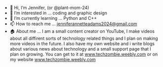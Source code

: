 - 👋 Hi, I’m Jennifer, (or @plant-mom-24)
- 👀 I’m interested in ... coding and graphic design
- 🌱 I’m currently learning ... Python and C++
- 📫 How to reach me ... jenniferannetteadams2024@gmail.com 
- 🏠 About me ... I am a small content creator on YouTube, I make videos about all diffirent sorts of technology related things and I plan on making more videos in the future. I also have my own website and i write blogs about various news about  technology and a small support page that I plan on growing. You can get to it at www.techzombie.weebly.com or on my website www.techzombie.weebly.com 

<!---
plant-mom-24/plant-mom-24 is a ✨ special ✨ repository because its `README.md` (this file) appears on your GitHub profile.
You can click the Preview link to take a look at your changes.
--->
